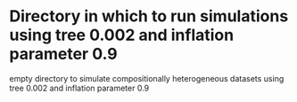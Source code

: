 # Directory in which to run simulations using tree 0.002 and inflation parameter 0.9

empty directory to simulate compositionally heterogeneous datasets using tree 0.002 and inflation parameter 0.9

